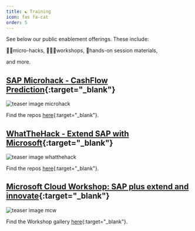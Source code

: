 ```yaml
---
title: ☯ Training
icon: fas fa-cat
order: 5
---
```


See below our public enablement offerings. These include:

👩‍💻micro-hacks,
🧑🏿‍🏫workshops,
🙌hands-on session materials,

and more.

## [SAP Microhack - CashFlow Prediction](https://github.com/thzandvl/microhack-sap-data/tree/DSAG){:target="\_blank"}

![teaser image microhack](https://raw.githubusercontent.com/thzandvl/microhack-sap-data/DSAG/images/overview/ScenarioOverview-dark.png)

Find the repos [here](https://github.com/thzandvl/microhack-sap-data/tree/DSAG){:target="\_blank"}.

## [WhatTheHack - Extend SAP with Microsoft](https://github.com/microsoft/WhatTheHack){:target="\_blank"}

![teaser image whatthehack](https://raw.githubusercontent.com/microsoft/WhatTheHack/master/assets/images/wth-logo-2.png)

Find the repos [here](https://github.com/microsoft/WhatTheHack){:target="\_blank"}.

## [Microsoft Cloud Workshop: SAP plus extend and innovate](https://microsoftcloudworkshop.com/){:target="\_blank"}

![teaser image mcw](https://raw.githubusercontent.com/microsoft/MCW-SAP-plus-extend-and-innovate/main/Whiteboard%20design%20session/media/sap-with-microsoft-intelligent-edge.png)

Find the Workshop gallery [here](https://microsoftcloudworkshop.com/){:target="\_blank"}.
